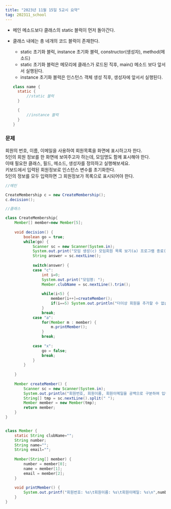 ```yaml
---
title: "2023년 11월 15일 5교시 요약"
tag: 202311_school
---
```


- 메인 메소드보다 클래스의 static 블럭이 먼저 돌아간다.
- 클래스 내에는 총 네개의 코드 블럭이 존재한다.
  - static 초기화 블럭, instance 초기화 블럭, constructor(생성자), method(메소드)
  - static 초기화 블럭은 메모리에 클래스가 로드된 직후, main() 메소드 보다 앞서서 실행된다.
  - instance 초기화 블럭은 인스턴스 객체 생성 직후, 생성자에 앞서서 실행된다.
  
  ```java
  class name {
    static {	
		//static 블럭
	}

    {
        //instance 블럭
    }
  }
  ```

### 문제
회원의 번호, 이름, 이메일을 사용하여 회원목록을 화면에 표시하고자 한다.<br>
5인의 회원 정보를 한 화면에 보여주고자 하는데, 모임명도 함께 표시해야 한다.<br>
이때 필요한 클래스, 필드, 메소드, 생성자를 정의하고 실행해보세요.<br>
키보드에서 입력된 회원정보로 인스턴스 변수를 초기화한다. <br>
5인의 정보를 모두 입력하면 그 회원정보가 목록으로 표시되어야 한다.<br>

```java
//메인

CreateMembership c = new CreateMembership();
c.decision();
```

```java
//클래스

class CreateMembership{
	Member[] member=new Member[5];
		
	void decision() {
		boolean go = true;
		while(go) {
			Scanner sc = new Scanner(System.in);
			System.out.print("모임 생성(c) 모임회원 목록 보기(a) 프로그램 종료(x): ");
			String answer = sc.nextLine();
			
			switch(answer) {
			case "c":
				int i=0;
				System.out.print("모임명: ");
				Member.clubName = sc.nextLine().trim();
				
				while(i<5) {
					member[i++]=createMember();
					if(i==5) System.out.println("더이상 회원을 추가할 수 없습니다.");
				}
				break;
			case "a":
				for(Member m : member) {
					m.printMember();
				}
				break;
				
			case "x":
				go = false;
				break;	
			}
		}
		
	}
	
	Member createMember() {
		Scanner sc = new Scanner(System.in);
		System.out.println("회원번호, 회원이름, 회원이메일을 공백으로 구분하여 입력해주세요:");
		String[] tmp = sc.nextLine().split(" ");
		Member member = new Member(tmp);
		return member;
	}
}


class Member {
	static String clubName="";
	String number;
	String name="";
	String email="";
	
	Member(String[] member) {
		number = member[0];
		name = member[1];
		email = member[2];
	}
	
	void printMember() {
		System.out.printf("회원번호: %s\t회원이름: %s\t회원이메일: %s\n",number,name,email);
	}
}
```